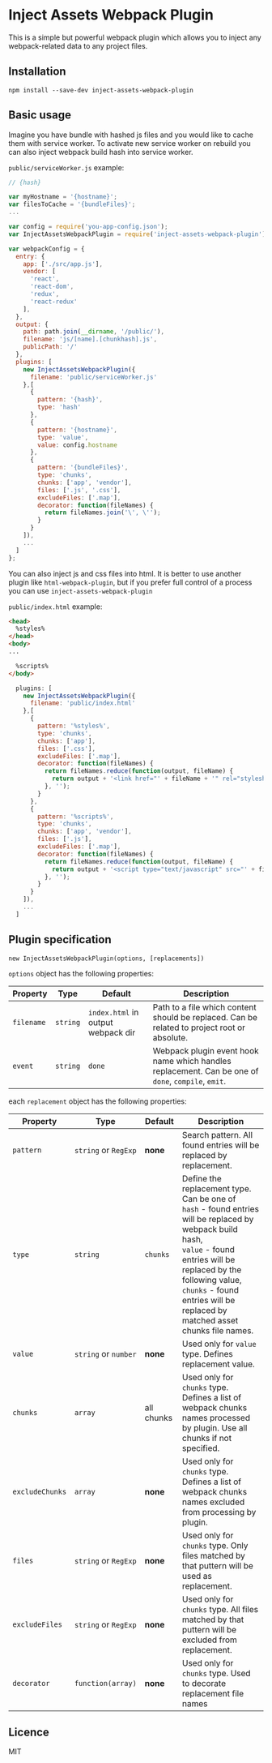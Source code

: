 # Inject Assets Webpack Plugin

This is a simple but powerful webpack plugin which allows you to inject any webpack-related data to any project files.

## Installation

```
npm install --save-dev inject-assets-webpack-plugin
```

## Basic usage

Imagine you have bundle with hashed js files and you would like to cache them with service worker. 
To activate new service worker on rebuild you can also inject webpack build hash into service worker.

`public/serviceWorker.js` example:

```javascript
// {hash}

var myHostname = '{hostname}';
var filesToCache = '{bundleFiles}';
...
```

```javascript
var config = require('you-app-config.json');
var InjectAssetsWebpackPlugin = require('inject-assets-webpack-plugin');

var webpackConfig = {
  entry: {
    app: ['./src/app.js'],
    vendor: [
      'react',
      'react-dom',
      'redux',
      'react-redux'
    ],
  },
  output: {
    path: path.join(__dirname, '/public/'),
    filename: 'js/[name].[chunkhash].js',
    publicPath: '/'
  },
  plugins: [
    new InjectAssetsWebpackPlugin({
      filename: 'public/serviceWorker.js'
    },[
      {
        pattern: '{hash}',
        type: 'hash'
      },
      {
        pattern: '{hostname}',
        type: 'value',
        value: config.hostname
      },
      {
        pattern: '{bundleFiles}',
        type: 'chunks',
        chunks: ['app', 'vendor'],
        files: ['.js', '.css'],
        excludeFiles: ['.map'],
        decorator: function(fileNames) {
          return fileNames.join('\', \'');
        } 
      }
    ]),
    ...
  ]
};
```

You can also inject js and css files into html. It is better to use another plugin like `html-webpack-plugin`, but if 
you prefer full control of a process you can use `inject-assets-webpack-plugin`

`public/index.html` example:

```html
<head>
  %styles%
</head>
<body>
...

  %scripts%
</body>
```

```javascript
  plugins: [
    new InjectAssetsWebpackPlugin({
      filename: 'public/index.html'
    },[
      {
        pattern: '%styles%',
        type: 'chunks',
        chunks: ['app'],
        files: ['.css'],
        excludeFiles: ['.map'],
        decorator: function(fileNames) {
          return fileNames.reduce(function(output, fileName) {
            return output + '<link href="' + fileName + '" rel="stylesheet">';
          }, '');
        }
      },
      {
        pattern: '%scripts%',
        type: 'chunks',
        chunks: ['app', 'vendor'],
        files: ['.js'],
        excludeFiles: ['.map'],
        decorator: function(fileNames) {
          return fileNames.reduce(function(output, fileName) {
            return output + '<script type="text/javascript" src="' + fileName + '"></script>';
          }, '');
        }
      }
    ]),
    ...
  ]
```

## Plugin specification

`new InjectAssetsWebpackPlugin(options, [replacements])`

`options` object has the following properties:

| Property | Type | Default | Description |
| -------- | ---- | ------- | ----------- |
| `filename` | `string` | `index.html` in output webpack dir | Path to a file which content should be replaced. Can be related to project root or absolute. |
| `event` | `string` | `done` | Webpack plugin event hook name which handles replacement. Can be one of `done`, `compile`, `emit`. |

each `replacement` object has the following properties:

| Property | Type | Default | Description |
| -------- | ---- | ------- | ----------- |
| `pattern` | `string` or `RegExp` | **none** | Search pattern. All found entries will be replaced by replacement. |
| `type` | `string` | `chunks` | Define the replacement type. Can be one of<br>`hash` - found entries will be replaced by webpack build hash,<br>`value` - found entries will be replaced by the following value,<br>`chunks` - found entries will be replaced by matched asset chunks file names. |
| `value` | `string` or `number` | **none** | Used only for `value` type. Defines replacement value. |
| `chunks` | `array` | all chunks | Used only for `chunks` type. Defines a list of webpack chunks names processed by plugin. Use all chunks if not specified. |
| `excludeChunks` | `array` | **none** | Used only for `chunks` type. Defines a list of webpack chunks names excluded from processing by plugin. |
| `files` | `string` or `RegExp` | **none** | Used only for `chunks` type. Only files matched by that puttern will be used as replacement.  |
| `excludeFiles` | `string` or `RegExp` | **none** | Used only for `chunks` type. All files matched by that puttern will be excluded from replacement. |
| `decorator` | `function(array)` | **none** | Used only for `chunks` type. Used to decorate replacement file names |

## Licence

MIT